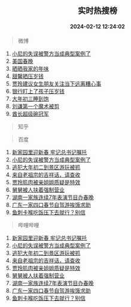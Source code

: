 <div align="center"><h2>实时热搜榜</h2><h4>2024-02-12 12:24:02</h4></div>

> 微博  

1. [小尼的失误被警方当成典型案例了](https://s.weibo.com/weibo?q=%23%E5%B0%8F%E5%B0%BC%E7%9A%84%E5%A4%B1%E8%AF%AF%E8%A2%AB%E8%AD%A6%E6%96%B9%E5%BD%93%E6%88%90%E5%85%B8%E5%9E%8B%E6%A1%88%E4%BE%8B%E4%BA%86%23&t=31&band_rank=1&Refer=top)<br />
2. [美国春晚](https://s.weibo.com/weibo?q=%E7%BE%8E%E5%9B%BD%E6%98%A5%E6%99%9A&t=31&band_rank=2&Refer=top)<br />
3. [晒晒我家的年味](https://s.weibo.com/weibo?q=%23%E6%99%92%E6%99%92%E6%88%91%E5%AE%B6%E7%9A%84%E5%B9%B4%E5%91%B3%23&t=31&band_rank=3&Refer=top)<br />
4. [甜馨晒压岁钱](https://s.weibo.com/weibo?q=%23%E7%94%9C%E9%A6%A8%E6%99%92%E5%8E%8B%E5%B2%81%E9%92%B1%23&t=31&band_rank=4&Refer=top)<br />
5. [贾玲建议女生朋友关注当下远离糟心事](https://s.weibo.com/weibo?q=%23%E8%B4%BE%E7%8E%B2%E5%BB%BA%E8%AE%AE%E5%A5%B3%E7%94%9F%E6%9C%8B%E5%8F%8B%E5%85%B3%E6%B3%A8%E5%BD%93%E4%B8%8B%E8%BF%9C%E7%A6%BB%E7%B3%9F%E5%BF%83%E4%BA%8B%23&t=31&band_rank=5&Refer=top)<br />
6. [银行盯上了孩子压岁钱](https://s.weibo.com/weibo?q=%23%E9%93%B6%E8%A1%8C%E7%9B%AF%E4%B8%8A%E4%BA%86%E5%AD%A9%E5%AD%90%E5%8E%8B%E5%B2%81%E9%92%B1%23&t=31&band_rank=6&Refer=top)<br />
7. [大年初三睡到饱](https://s.weibo.com/weibo?q=%23%E5%A4%A7%E5%B9%B4%E5%88%9D%E4%B8%89%E7%9D%A1%E5%88%B0%E9%A5%B1%23&t=31&band_rank=7&Refer=top)<br />
8. [刘谦第一个魔术被剪](https://s.weibo.com/weibo?q=%E5%88%98%E8%B0%A6%E7%AC%AC%E4%B8%80%E4%B8%AA%E9%AD%94%E6%9C%AF%E8%A2%AB%E5%89%AA&t=31&band_rank=8&Refer=top)<br />
9. [酋长超级碗冠军](https://s.weibo.com/weibo?q=%23%E9%85%8B%E9%95%BF%E8%B6%85%E7%BA%A7%E7%A2%97%E5%86%A0%E5%86%9B%23&t=31&band_rank=9&Refer=top)<br />

> 知乎  


> 百度  

1. [新家园里迎新春 牢记总书记嘱托](https://www.baidu.com/s?wd=%E6%96%B0%E5%AE%B6%E5%9B%AD%E9%87%8C%E8%BF%8E%E6%96%B0%E6%98%A5+%E7%89%A2%E8%AE%B0%E6%80%BB%E4%B9%A6%E8%AE%B0%E5%98%B1%E6%89%98&sa=fyb_news&rsv_dl=fyb_news)<br />
2. [小尼的失误被警方当成典型案例了](https://www.baidu.com/s?wd=%E5%B0%8F%E5%B0%BC%E7%9A%84%E5%A4%B1%E8%AF%AF%E8%A2%AB%E8%AD%A6%E6%96%B9%E5%BD%93%E6%88%90%E5%85%B8%E5%9E%8B%E6%A1%88%E4%BE%8B%E4%BA%86&sa=fyb_news&rsv_dl=fyb_news)<br />
3. [逃犯大年初二到景区游玩被抓](https://www.baidu.com/s?wd=%E9%80%83%E7%8A%AF%E5%A4%A7%E5%B9%B4%E5%88%9D%E4%BA%8C%E5%88%B0%E6%99%AF%E5%8C%BA%E6%B8%B8%E7%8E%A9%E8%A2%AB%E6%8A%93&sa=fyb_news&rsv_dl=fyb_news)<br />
4. [来自老祖宗的吉祥话，请查收](https://www.baidu.com/s?wd=%E6%9D%A5%E8%87%AA%E8%80%81%E7%A5%96%E5%AE%97%E7%9A%84%E5%90%89%E7%A5%A5%E8%AF%9D%EF%BC%8C%E8%AF%B7%E6%9F%A5%E6%94%B6&sa=fyb_news&rsv_dl=fyb_news)<br />
5. [贾玲肌肉被亲姐姐质疑是特效](https://www.baidu.com/s?wd=%E8%B4%BE%E7%8E%B2%E8%82%8C%E8%82%89%E8%A2%AB%E4%BA%B2%E5%A7%90%E5%A7%90%E8%B4%A8%E7%96%91%E6%98%AF%E7%89%B9%E6%95%88&sa=fyb_news&rsv_dl=fyb_news)<br />
6. [舅舅被人扶着强制营业](https://www.baidu.com/s?wd=%E8%88%85%E8%88%85%E8%A2%AB%E4%BA%BA%E6%89%B6%E7%9D%80%E5%BC%BA%E5%88%B6%E8%90%A5%E4%B8%9A&sa=fyb_news&rsv_dl=fyb_news)<br />
7. [湖南一家族连续7年表演节目办春晚](https://www.baidu.com/s?wd=%E6%B9%96%E5%8D%97%E4%B8%80%E5%AE%B6%E6%97%8F%E8%BF%9E%E7%BB%AD7%E5%B9%B4%E8%A1%A8%E6%BC%94%E8%8A%82%E7%9B%AE%E5%8A%9E%E6%98%A5%E6%99%9A&sa=fyb_news&rsv_dl=fyb_news)<br />
8. [广东一家四口春节自驾游挨饿求助](https://www.baidu.com/s?wd=%E5%B9%BF%E4%B8%9C%E4%B8%80%E5%AE%B6%E5%9B%9B%E5%8F%A3%E6%98%A5%E8%8A%82%E8%87%AA%E9%A9%BE%E6%B8%B8%E6%8C%A8%E9%A5%BF%E6%B1%82%E5%8A%A9&sa=fyb_news&rsv_dl=fyb_news)<br />
9. [鱼刺卡喉吃饭压下去就行？别信](https://www.baidu.com/s?wd=%E9%B1%BC%E5%88%BA%E5%8D%A1%E5%96%89%E5%90%83%E9%A5%AD%E5%8E%8B%E4%B8%8B%E5%8E%BB%E5%B0%B1%E8%A1%8C%EF%BC%9F%E5%88%AB%E4%BF%A1&sa=fyb_news&rsv_dl=fyb_news)<br />

> 哔哩哔哩  

1. [新家园里迎新春 牢记总书记嘱托](https://www.baidu.com/s?wd=%E6%96%B0%E5%AE%B6%E5%9B%AD%E9%87%8C%E8%BF%8E%E6%96%B0%E6%98%A5+%E7%89%A2%E8%AE%B0%E6%80%BB%E4%B9%A6%E8%AE%B0%E5%98%B1%E6%89%98&sa=fyb_news&rsv_dl=fyb_news)<br />
2. [小尼的失误被警方当成典型案例了](https://www.baidu.com/s?wd=%E5%B0%8F%E5%B0%BC%E7%9A%84%E5%A4%B1%E8%AF%AF%E8%A2%AB%E8%AD%A6%E6%96%B9%E5%BD%93%E6%88%90%E5%85%B8%E5%9E%8B%E6%A1%88%E4%BE%8B%E4%BA%86&sa=fyb_news&rsv_dl=fyb_news)<br />
3. [逃犯大年初二到景区游玩被抓](https://www.baidu.com/s?wd=%E9%80%83%E7%8A%AF%E5%A4%A7%E5%B9%B4%E5%88%9D%E4%BA%8C%E5%88%B0%E6%99%AF%E5%8C%BA%E6%B8%B8%E7%8E%A9%E8%A2%AB%E6%8A%93&sa=fyb_news&rsv_dl=fyb_news)<br />
4. [来自老祖宗的吉祥话，请查收](https://www.baidu.com/s?wd=%E6%9D%A5%E8%87%AA%E8%80%81%E7%A5%96%E5%AE%97%E7%9A%84%E5%90%89%E7%A5%A5%E8%AF%9D%EF%BC%8C%E8%AF%B7%E6%9F%A5%E6%94%B6&sa=fyb_news&rsv_dl=fyb_news)<br />
5. [贾玲肌肉被亲姐姐质疑是特效](https://www.baidu.com/s?wd=%E8%B4%BE%E7%8E%B2%E8%82%8C%E8%82%89%E8%A2%AB%E4%BA%B2%E5%A7%90%E5%A7%90%E8%B4%A8%E7%96%91%E6%98%AF%E7%89%B9%E6%95%88&sa=fyb_news&rsv_dl=fyb_news)<br />
6. [舅舅被人扶着强制营业](https://www.baidu.com/s?wd=%E8%88%85%E8%88%85%E8%A2%AB%E4%BA%BA%E6%89%B6%E7%9D%80%E5%BC%BA%E5%88%B6%E8%90%A5%E4%B8%9A&sa=fyb_news&rsv_dl=fyb_news)<br />
7. [湖南一家族连续7年表演节目办春晚](https://www.baidu.com/s?wd=%E6%B9%96%E5%8D%97%E4%B8%80%E5%AE%B6%E6%97%8F%E8%BF%9E%E7%BB%AD7%E5%B9%B4%E8%A1%A8%E6%BC%94%E8%8A%82%E7%9B%AE%E5%8A%9E%E6%98%A5%E6%99%9A&sa=fyb_news&rsv_dl=fyb_news)<br />
8. [广东一家四口春节自驾游挨饿求助](https://www.baidu.com/s?wd=%E5%B9%BF%E4%B8%9C%E4%B8%80%E5%AE%B6%E5%9B%9B%E5%8F%A3%E6%98%A5%E8%8A%82%E8%87%AA%E9%A9%BE%E6%B8%B8%E6%8C%A8%E9%A5%BF%E6%B1%82%E5%8A%A9&sa=fyb_news&rsv_dl=fyb_news)<br />
9. [鱼刺卡喉吃饭压下去就行？别信](https://www.baidu.com/s?wd=%E9%B1%BC%E5%88%BA%E5%8D%A1%E5%96%89%E5%90%83%E9%A5%AD%E5%8E%8B%E4%B8%8B%E5%8E%BB%E5%B0%B1%E8%A1%8C%EF%BC%9F%E5%88%AB%E4%BF%A1&sa=fyb_news&rsv_dl=fyb_news)<br />
